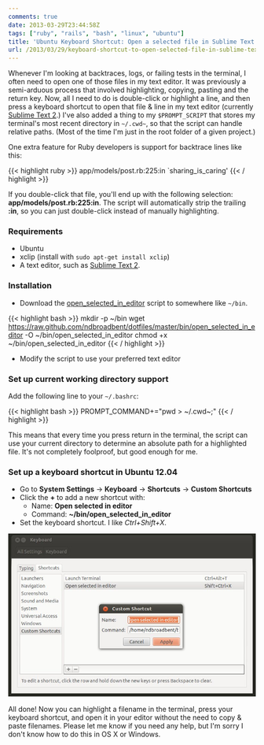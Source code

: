 ```yaml
---
comments: true
date: 2013-03-29T23:44:58Z
tags: ["ruby", "rails", "bash", "linux", "ubuntu"]
title: 'Ubuntu Keyboard Shortcut: Open a selected file in Sublime Text 2'
url: /2013/03/29/keyboard-shortcut-to-open-selected-file-in-sublime-text-2/
---
```


Whenever I'm looking at backtraces, logs, or failing tests in the terminal, I often need to open one of those files in my text editor. It was previously a semi-arduous process that involved highlighting, copying, pasting and the return key. Now, all I need to do is double-click or highlight a line, and then press a keyboard shortcut to open that file & line in my text editor (currently [Sublime Text 2](https://www.sublimetext.com/2).) I've also added a thing to my `$PROMPT_SCRIPT` that stores my terminal's most recent directory in `~/.cwd~`, so that the script can handle relative paths. (Most of the time I'm just in the root folder of a given project.)

One extra feature for Ruby developers is support for backtrace lines like this:

{{< highlight ruby >}}
app/models/post.rb:225:in `sharing_is_caring'
{{< / highlight >}}

If you double-click that file, you'll end up with the following selection: **app/models/post.rb:225:in**. The script will automatically strip the trailing **:in**, so you can just double-click instead of manually highlighting.

### Requirements

* Ubuntu
* xclip (install with `sudo apt-get install xclip`)
* A text editor, such as [Sublime Text 2](https://www.sublimetext.com/2).

### Installation

* Download the [open_selected_in_editor](https://github.com/ndbroadbent/dotfiles/blob/master/bin/open_selected_in_editor) script to somewhere like `~/bin`.

{{< highlight bash >}}
mkdir -p ~/bin
wget https://raw.github.com/ndbroadbent/dotfiles/master/bin/open_selected_in_editor -O ~/bin/open_selected_in_editor
chmod +x ~/bin/open_selected_in_editor
{{< / highlight >}}

* Modify the script to use your preferred text editor

### Set up current working directory support

Add the following line to your `~/.bashrc`:

{{< highlight bash >}}
PROMPT_COMMAND+="pwd > ~/.cwd~;"
{{< / highlight >}}

This means that every time you press return in the terminal, the script can use your current directory to determine an absolute path for a highlighted file. It's not completely foolproof, but good enough for me.

### Set up a keyboard shortcut in Ubuntu 12.04

* Go to **System Settings** -> **Keyboard** -> **Shortcuts** -> **Custom Shortcuts**
* Click the **+** to add a new shortcut with:
  * Name: **Open selected in editor**
  * Command: **~/bin/open_selected_in_editor**
* Set the keyboard shortcut. I like *Ctrl+Shift+X*.

<img class="lightbox thumb" src="/images/posts/2013/03/keyboard_shortcuts.jpg" alt="Ubuntu Keyboard Shortcuts" />

All done! Now you can highlight a filename in the terminal, press your keyboard shortcut, and open it in your editor without the need to copy & paste filenames. Please let me know if you need any help, but I'm sorry I don't know how to do this in OS X or Windows.
